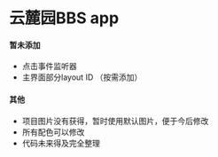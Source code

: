 # 云麓园BBS app

#### 暂未添加
* 点击事件监听器
* 主界面部分layout ID
（按需添加）

#### 其他
* 项目图片没有获得，暂时使用默认图片，便于今后修改
* 所有配色可以修改
* 代码未来得及完全整理


